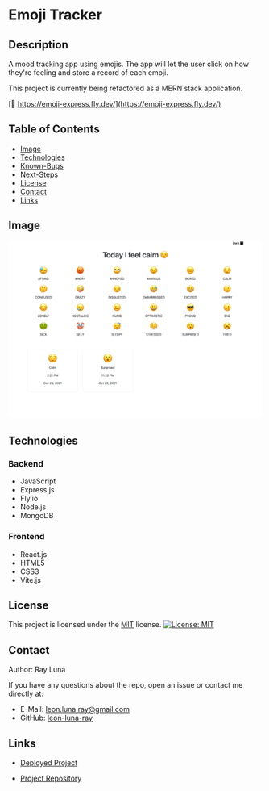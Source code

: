 # Emoji Tracker

## Description

A mood tracking app using emojis. The app will let the user click on how they're feeling and store a record of each emoji.

This project is currently being refactored as a MERN stack application.

[🚀 https://emoji-express.fly.dev/](https://emoji-express.fly.dev/)

## Table of Contents

- [Image](#image)
- [Technologies](#technologies)
- [Known-Bugs](#known-bugs)
- [Next-Steps](#next-steps)
- [License](#license)
- [Contact](#contact)
- [Links](#links)

## Image

![Screenshot](./public/assets/emoji-tracker.png)

## Technologies

### Backend
- JavaScript
- Express.js
- Fly.io
- Node.js
- MongoDB

### Frontend
- React.js
- HTML5
- CSS3
- Vite.js

## License

This project is licensed under the [MIT](https://opensource.org/licenses/MIT) license.
[![License: MIT](https://img.shields.io/badge/License-MIT-yellow.svg)](https://opensource.org/licenses/MIT)

## Contact

Author: Ray Luna

If you have any questions about the repo, open an issue or contact me directly at:

- E-Mail: leon.luna.ray@gmail.com
- GitHub: [leon-luna-ray](https://github.com/leon-luna-ray)

## Links

- [Deployed Project](https://emoji-express.fly.dev/)

- [Project Repository](https://github.com/leon-luna-ray/emoji-tracker/)
